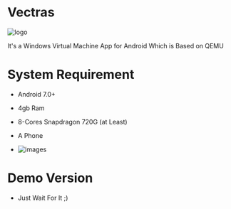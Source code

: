 # Vectras

![logo](https://github.com/ahmedbarakat2007/Vectras-windows-emulator/assets/118398763/096d4a06-8d3c-489f-9fb5-d273f361200c)

It's a Windows Virtual Machine App for Android Which is Based on QEMU

# System Requirement

* Android 7.0+

* 4gb Ram

* 8-Cores Snapdragon 720G (at Least)

* A Phone
* ![images](https://github.com/ahmedbarakat2007/Vectras-windows-emulator/assets/118398763/8e453927-4235-4489-a100-9c909153bb2f)

# Demo Version

* Just Wait For It ;)
